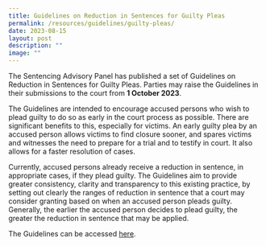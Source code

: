 ```yaml
---
title: Guidelines on Reduction in Sentences for Guilty Pleas
permalink: /resources/guidelines/guilty-pleas/
date: 2023-08-15
layout: post
description: ""
image: ""
---
```

The Sentencing Advisory Panel has published a set of Guidelines on Reduction in Sentences for Guilty Pleas. Parties may raise the Guidelines in their submissions to the court from **1 October 2023**.

The Guidelines are intended to encourage accused persons who wish to plead guilty to do so as early in the court process as possible. There are significant benefits to this, especially for victims. An early guilty plea by an accused person allows victims to find closure sooner, and spares victims and witnesses the need to prepare for a trial and to testify in court. It also allows for a faster resolution of cases. 

Currently, accused persons already receive a reduction in sentence, in appropriate cases, if they plead guilty. The Guidelines aim to provide greater consistency, clarity and transparency to this existing practice, by setting out clearly the ranges of reduction in sentence that a court may consider granting based on when an accused person pleads guilty. Generally, the earlier the accused person decides to plead guilty, the greater the reduction in sentence that may be applied.

The Guidelines can be accessed [here](/files/Guidelines/guidelines%20on%20reduction%20in%20sentences%20for%20guilty%20pleas.pdf).